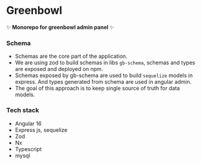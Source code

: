 # Greenbowl

✨ **Monorepo for greenbowl admin panel** ✨

### Schema
- Schemas are the core part of the application.
- We are using zod to build schemas in libs ```gb-schema```, schemas and types are exposed and deployed on npm.
- Schemas exposed by gb-schema are used to build ```sequelize``` models in express. And types generated from schema are used in angular admin.
- The goal of this approach is to keep single source of truth for data models.

### Tech stack
- Angular 16
- Express js, sequelize
- Zod
- Nx
- Typescript
- mysql
